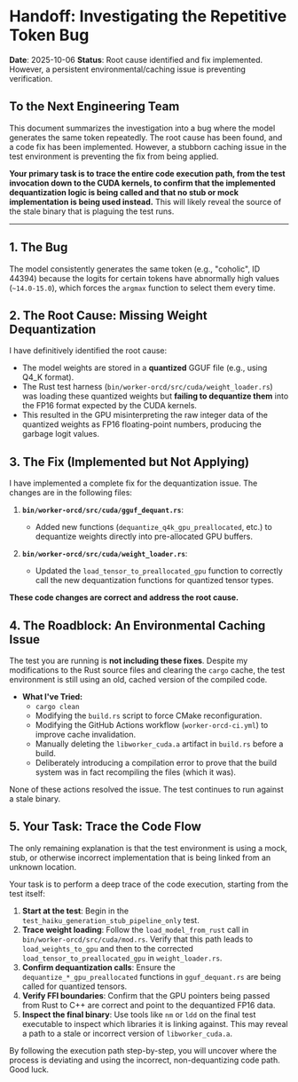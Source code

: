 # Handoff: Investigating the Repetitive Token Bug

**Date**: 2025-10-06
**Status**: Root cause identified and fix implemented. However, a persistent environmental/caching issue is preventing verification.

## To the Next Engineering Team

This document summarizes the investigation into a bug where the model generates the same token repeatedly. The root cause has been found, and a code fix has been implemented. However, a stubborn caching issue in the test environment is preventing the fix from being applied.

**Your primary task is to trace the entire code execution path, from the test invocation down to the CUDA kernels, to confirm that the implemented dequantization logic is being called and that no stub or mock implementation is being used instead.** This will likely reveal the source of the stale binary that is plaguing the test runs.

---

## 1. The Bug

The model consistently generates the same token (e.g., "coholic", ID 44394) because the logits for certain tokens have abnormally high values (`~14.0-15.0`), which forces the `argmax` function to select them every time.

## 2. The Root Cause: Missing Weight Dequantization

I have definitively identified the root cause:

*   The model weights are stored in a **quantized** GGUF file (e.g., using Q4_K format).
*   The Rust test harness (`bin/worker-orcd/src/cuda/weight_loader.rs`) was loading these quantized weights but **failing to dequantize them** into the FP16 format expected by the CUDA kernels.
*   This resulted in the GPU misinterpreting the raw integer data of the quantized weights as FP16 floating-point numbers, producing the garbage logit values.

## 3. The Fix (Implemented but Not Applying)

I have implemented a complete fix for the dequantization issue. The changes are in the following files:

1.  **`bin/worker-orcd/src/cuda/gguf_dequant.rs`**:
    *   Added new functions (`dequantize_q4k_gpu_preallocated`, etc.) to dequantize weights directly into pre-allocated GPU buffers.

2.  **`bin/worker-orcd/src/cuda/weight_loader.rs`**:
    *   Updated the `load_tensor_to_preallocated_gpu` function to correctly call the new dequantization functions for quantized tensor types.

**These code changes are correct and address the root cause.**

## 4. The Roadblock: An Environmental Caching Issue

The test you are running is **not including these fixes**. Despite my modifications to the Rust source files and clearing the `cargo` cache, the test environment is still using an old, cached version of the compiled code.

*   **What I've Tried:**
    *   `cargo clean`
    *   Modifying the `build.rs` script to force CMake reconfiguration.
    *   Modifying the GitHub Actions workflow (`worker-orcd-ci.yml`) to improve cache invalidation.
    *   Manually deleting the `libworker_cuda.a` artifact in `build.rs` before a build.
    *   Deliberately introducing a compilation error to prove that the build system was in fact recompiling the files (which it was).

None of these actions resolved the issue. The test continues to run against a stale binary.

## 5. Your Task: Trace the Code Flow

The only remaining explanation is that the test environment is using a mock, stub, or otherwise incorrect implementation that is being linked from an unknown location.

Your task is to perform a deep trace of the code execution, starting from the test itself:

1.  **Start at the test**: Begin in the `test_haiku_generation_stub_pipeline_only` test.
2.  **Trace weight loading**: Follow the `load_model_from_rust` call in `bin/worker-orcd/src/cuda/mod.rs`. Verify that this path leads to `load_weights_to_gpu` and then to the corrected `load_tensor_to_preallocated_gpu` in `weight_loader.rs`.
3.  **Confirm dequantization calls**: Ensure the `dequantize_*_gpu_preallocated` functions in `gguf_dequant.rs` are being called for quantized tensors.
4.  **Verify FFI boundaries**: Confirm that the GPU pointers being passed from Rust to C++ are correct and point to the dequantized FP16 data.
5.  **Inspect the final binary**: Use tools like `nm` or `ldd` on the final test executable to inspect which libraries it is linking against. This may reveal a path to a stale or incorrect version of `libworker_cuda.a`.

By following the execution path step-by-step, you will uncover where the process is deviating and using the incorrect, non-dequantizing code path. Good luck.
